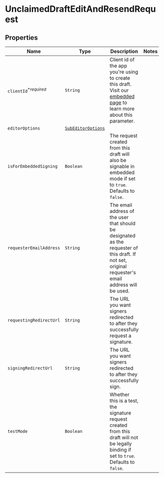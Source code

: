 

# UnclaimedDraftEditAndResendRequest



## Properties

Name | Type | Description | Notes
------------ | ------------- | ------------- | -------------
| `clientId`<sup>*_required_</sup> | ```String``` |  Client id of the app you&#39;re using to create this draft. Visit our [embedded page](https://app.hellosign.com/api/embeddedSigningWalkthrough) to learn more about this parameter.  |  |
| `editorOptions` | [```SubEditorOptions```](SubEditorOptions.md) |    |  |
| `isForEmbeddedSigning` | ```Boolean``` |  The request created from this draft will also be signable in embedded mode if set to `true`. Defaults to `false`.  |  |
| `requesterEmailAddress` | ```String``` |  The email address of the user that should be designated as the requester of this draft. If not set, original requester&#39;s email address will be used.  |  |
| `requestingRedirectUrl` | ```String``` |  The URL you want signers redirected to after they successfully request a signature.  |  |
| `signingRedirectUrl` | ```String``` |  The URL you want signers redirected to after they successfully sign.  |  |
| `testMode` | ```Boolean``` |  Whether this is a test, the signature request created from this draft will not be legally binding if set to `true`. Defaults to `false`.  |  |



